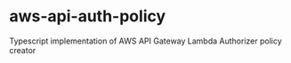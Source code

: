 # aws-api-auth-policy
Typescript implementation of AWS API Gateway Lambda Authorizer policy creator

